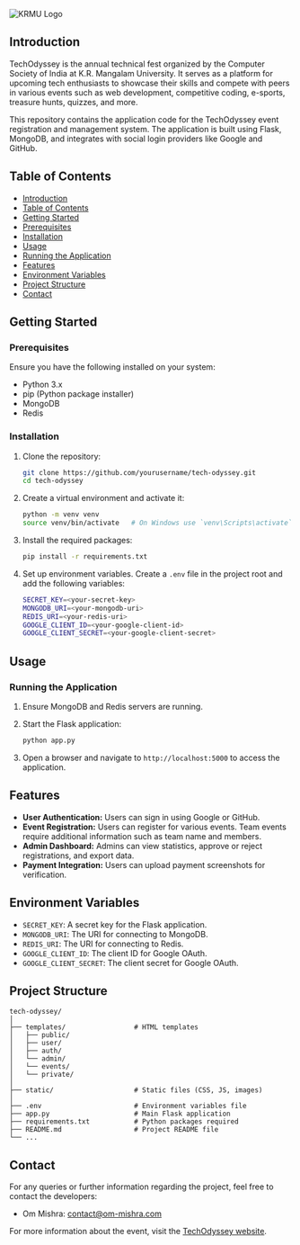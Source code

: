 ![KRMU Logo](https://github.com/Om-Mishra7/TechOdyssey/assets/96434205/5dc2dc54-2bfc-4a63-8f36-427d816d3ce1)

## Introduction

TechOdyssey is the annual technical fest organized by the Computer Society of India at K.R. Mangalam University. It serves as a platform for upcoming tech enthusiasts to showcase their skills and compete with peers in various events such as web development, competitive coding, e-sports, treasure hunts, quizzes, and more.

This repository contains the application code for the TechOdyssey event registration and management system. The application is built using Flask, MongoDB, and integrates with social login providers like Google and GitHub.

## Table of Contents

- [Introduction](#introduction)
- [Table of Contents](#table-of-contents)
- [Getting Started](#getting-started)
- [Prerequisites](#prerequisites)
- [Installation](#installation)
- [Usage](#usage)
- [Running the Application](#running-the-application)
- [Features](#features)
- [Environment Variables](#environment-variables)
- [Project Structure](#project-structure)
- [Contact](#contact)

## Getting Started

### Prerequisites

Ensure you have the following installed on your system:

- Python 3.x
- pip (Python package installer)
- MongoDB
- Redis

### Installation

1. Clone the repository:

    ```sh
    git clone https://github.com/yourusername/tech-odyssey.git
    cd tech-odyssey
    ```

2. Create a virtual environment and activate it:

    ```sh
    python -m venv venv
    source venv/bin/activate   # On Windows use `venv\Scripts\activate`
    ```

3. Install the required packages:

    ```sh
    pip install -r requirements.txt
    ```

4. Set up environment variables. Create a `.env` file in the project root and add the following variables:

    ```sh
    SECRET_KEY=<your-secret-key>
    MONGODB_URI=<your-mongodb-uri>
    REDIS_URI=<your-redis-uri>
    GOOGLE_CLIENT_ID=<your-google-client-id>
    GOOGLE_CLIENT_SECRET=<your-google-client-secret>
    ```

## Usage

### Running the Application

1. Ensure MongoDB and Redis servers are running.
2. Start the Flask application:

    ```sh
    python app.py
    ```

3. Open a browser and navigate to `http://localhost:5000` to access the application.

## Features

- **User Authentication:** Users can sign in using Google or GitHub.
- **Event Registration:** Users can register for various events. Team events require additional information such as team name and members.
- **Admin Dashboard:** Admins can view statistics, approve or reject registrations, and export data.
- **Payment Integration:** Users can upload payment screenshots for verification.

## Environment Variables

- `SECRET_KEY`: A secret key for the Flask application.
- `MONGODB_URI`: The URI for connecting to MongoDB.
- `REDIS_URI`: The URI for connecting to Redis.
- `GOOGLE_CLIENT_ID`: The client ID for Google OAuth.
- `GOOGLE_CLIENT_SECRET`: The client secret for Google OAuth.

## Project Structure

```
tech-odyssey/
│
├── templates/                 # HTML templates
│   ├── public/
│   ├── user/
│   ├── auth/
│   └── admin/
│   └── events/
│   └── private/
│
├── static/                    # Static files (CSS, JS, images)
│
├── .env                       # Environment variables file
├── app.py                     # Main Flask application
├── requirements.txt           # Python packages required
├── README.md                  # Project README file
└── ...
```

## Contact

For any queries or further information regarding the project, feel free to contact the developers:

- Om Mishra: [contact@om-mishra.com](mailto:contact@om-mishra.com)

For more information about the event, visit the [TechOdyssey website](https://techodyssey.dev).
